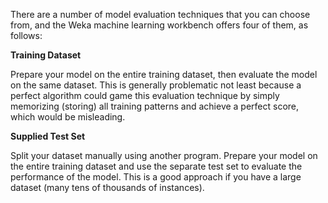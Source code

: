 There are a number of model evaluation techniques that you can choose from, and the Weka
machine learning workbench offers four of them, as follows:

**Training Dataset**

Prepare your model on the entire training dataset, then evaluate the model on the same dataset.
This is generally problematic not least because a perfect algorithm could game this evaluation
technique by simply memorizing (storing) all training patterns and achieve a perfect score,
which would be misleading.

**Supplied Test Set**

Split your dataset manually using another program. Prepare your model on the entire training
dataset and use the separate test set to evaluate the performance of the model. This is a good
approach if you have a large dataset (many tens of thousands of instances).

